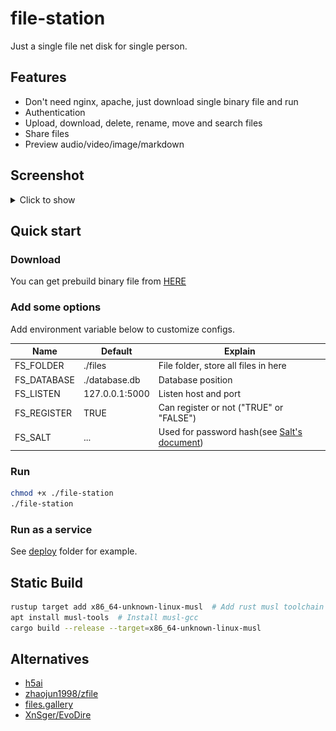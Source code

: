 # file-station

Just a single file net disk for single person.

## Features

- Don't need nginx, apache, just download single binary file and run
- Authentication
- Upload, download, delete, rename, move and search files
- Share files
- Preview audio/video/image/markdown

## Screenshot

<details>
    <summary>Click to show</summary>
    <img src="./docs/Screenshot_main_ui.png" alt="main_ui">
    <img src="./docs/Screenshot_image_preview.png" alt="image_preview">
    <img src="./docs/Screenshot_markdown_preview.png">
    <img src="./docs/Screenshot_video_preview.png">
</details>

## Quick start

### Download 

You can get prebuild binary file from [HERE](https://github.com/chenx6/file-station/releases)

### Add some options

Add environment variable below to customize configs.

| Name | Default | Explain |
| - | - | - |
|FS_FOLDER|./files|File folder, store all files in here|
|FS_DATABASE|./database.db|Database position|
|FS_LISTEN|127.0.0.1:5000|Listen host and port|
|FS_REGISTER|TRUE|Can register or not ("TRUE" or "FALSE")|
|FS_SALT|...|Used for password hash(see [Salt's document](https://docs.rs/password-hash/*/password_hash/struct.Salt.html))|

### Run

```bash
chmod +x ./file-station
./file-station
```

### Run as a service

See [deploy](./deploy/) folder for example.

## Static Build

```bash
rustup target add x86_64-unknown-linux-musl  # Add rust musl toolchain
apt install musl-tools  # Install musl-gcc
cargo build --release --target=x86_64-unknown-linux-musl
```

## Alternatives

- [h5ai](https://larsjung.de/h5ai/)
- [zhaojun1998/zfile](https://github.com/zhaojun1998/zfile)
- [files.gallery](https://www.files.gallery/)
- [XnSger/EvoDire](https://github.com/XnSger/EvoDire)
